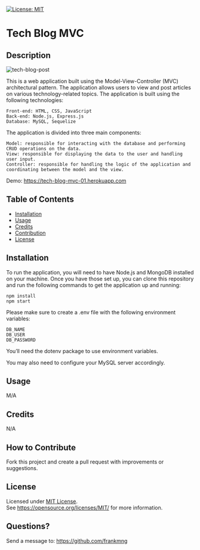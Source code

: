 [![License: MIT](https://img.shields.io/badge/License-MIT-yellow.svg)](https://opensource.org/licenses/MIT)
# Tech Blog MVC
## Description
![tech-blog-post](https://raw.githubusercontent.com/frankmng/Ecommerce-Backend-ORM/main/assets/images/tech-blog-post.png)


This is a web application built using the Model-View-Controller (MVC) architectural pattern. The application allows users to view and post articles on various technology-related topics. The application is built using the following technologies:

    Front-end: HTML, CSS, JavaScript
    Back-end: Node.js, Express.js
    Database: MySQL, Sequelize

The application is divided into three main components:

    Model: responsible for interacting with the database and performing CRUD operations on the data.
    View: responsible for displaying the data to the user and handling user input.
    Controller: responsible for handling the logic of the application and coordinating between the model and the view.

Demo: https://tech-blog-mvc-01.herokuapp.com

## Table of Contents
- [Installation](#installation)
- [Usage](#usage)
- [Credits](#credits)
- [Contribution](#contribution)
- [License](#license)

## Installation
To run the application, you will need to have Node.js and MongoDB installed on your machine. Once you have those set up, you can clone this repository and run the following commands to get the application up and running:

    npm install
    npm start

Please make sure to create a .env file with the following environment variables:

    DB_NAME
    DB_USER
    DB_PASSWORD

You’ll need the dotenv package to use environment variables.    

You may also need to configure your MySQL server accordingly.
## Usage
M/A
## Credits
N/A

## How to Contribute
Fork this project and create a pull request with improvements or suggestions.
## License
Licensed under <a href="https://opensource.org/licenses/MIT/">MIT License<a>.<br>
See https://opensource.org/licenses/MIT/ for more information.

## Questions?
Send a message to: https://github.com/frankmng
